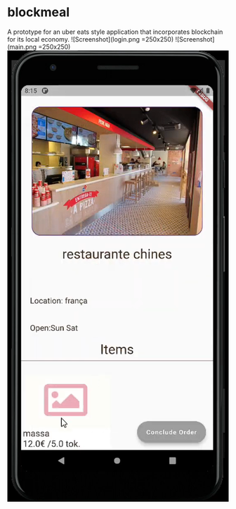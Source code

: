 # blockmeal

A prototype for an uber eats style application that incorporates blockchain for its local economy.
![Screenshot](login.png =250x250)
![Screenshot](main.png =250x250)
![Screenshot](restaurant.png)
